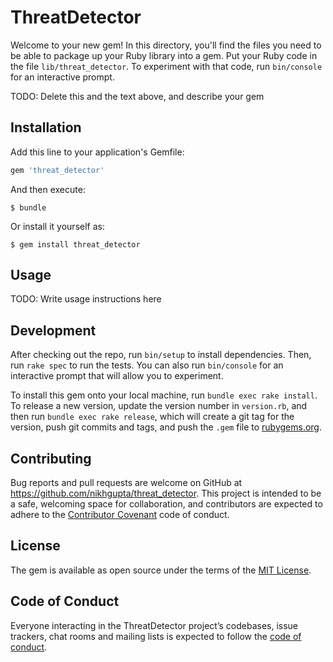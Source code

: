 # ThreatDetector

Welcome to your new gem! In this directory, you'll find the files you need to be able to package up your Ruby library into a gem. Put your Ruby code in the file `lib/threat_detector`. To experiment with that code, run `bin/console` for an interactive prompt.

TODO: Delete this and the text above, and describe your gem

## Installation

Add this line to your application's Gemfile:

```ruby
gem 'threat_detector'
```

And then execute:

    $ bundle

Or install it yourself as:

    $ gem install threat_detector

## Usage

TODO: Write usage instructions here

## Development

After checking out the repo, run `bin/setup` to install dependencies. Then, run `rake spec` to run the tests. You can also run `bin/console` for an interactive prompt that will allow you to experiment.

To install this gem onto your local machine, run `bundle exec rake install`. To release a new version, update the version number in `version.rb`, and then run `bundle exec rake release`, which will create a git tag for the version, push git commits and tags, and push the `.gem` file to [rubygems.org](https://rubygems.org).

## Contributing

Bug reports and pull requests are welcome on GitHub at https://github.com/nikhgupta/threat_detector. This project is intended to be a safe, welcoming space for collaboration, and contributors are expected to adhere to the [Contributor Covenant](http://contributor-covenant.org) code of conduct.

## License

The gem is available as open source under the terms of the [MIT License](https://opensource.org/licenses/MIT).

## Code of Conduct

Everyone interacting in the ThreatDetector project’s codebases, issue trackers, chat rooms and mailing lists is expected to follow the [code of conduct](https://github.com/nikhgupta/threat_detector/blob/master/CODE_OF_CONDUCT.md).
